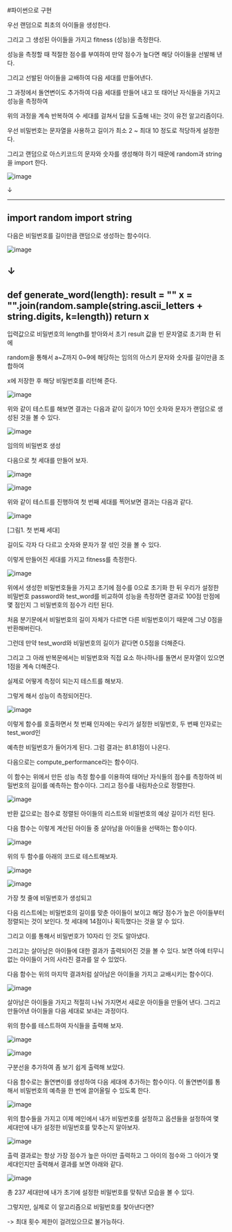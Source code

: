 #파이썬으로 구현

우선 랜덤으로 최초의 아이들을 생성한다.

그리고 그 생성된 아이들을 가지고 fitness (성능)을 측정한다.

성능을 측정할 때 적절한 점수를 부여하여 만약 점수가 높다면 해당 아이들을 선발해 낸다.

그리고 선발된 아이들을 교배하여 다음 세대를 만들어낸다.

그 과정에서 돌연변이도 추가하여 다음 세대를 만들어 내고 또 태어난 자식들을 가지고 성능을 측정하여

위의 과정을 계속 반복하여 수 세대를 걸쳐서 답을 도출해 내는 것이 유전 알고리즘이다.



우선 비밀번호는 문자열을 사용하고 길이가 최소 2 ~ 최대 10 정도로 적당하게 설정한다.

그리고 랜덤으로 아스키코드의 문자와 숫자를 생성해야 하기 때문에 random과 string을 import 한다.



![image](https://user-images.githubusercontent.com/101514626/173858665-0898d9b9-feab-4357-89f3-02cf107a578e.png)

↓

-------------------------------------------------------------------------------------------------------------------------
import random
import string
-------------------------------------------------------------------------------------------------------------------------


다음은 비밀번호를 길이만큼 랜덤으로 생성하는 함수이다.


![image](https://user-images.githubusercontent.com/101514626/173858364-4884bd81-e70a-4ea7-b20b-22470cc8af0e.png)

↓
-------------------------------------------------------------------------------------------------------------------------
def generate_word(length):
    result = ""
    x = "".join(random.sample(string.ascii_letters + string.digits, k=length))
    return x
-------------------------------------------------------------------------------------------------------------------------



입력값으로 비밀번호의 length를 받아와서 초기 result 값을 빈 문자열로 초기화 한 뒤에

random을 통해서 a~Z까지 0~9에 해당하는 임의의 아스키 문자와 숫자를 길이만큼 조합하여

x에 저장한 후 해당 비밀번호를 리턴해 준다.

![image](https://user-images.githubusercontent.com/101514626/173858795-3316672f-880e-4751-9238-4bf046de5dcb.png)


위와 같이 테스트를 해보면 결과는 다음과 같이 길이가 10인 숫자와 문자가 랜덤으로 생성된 것을 볼 수 있다.


![image](https://user-images.githubusercontent.com/101514626/173858963-cdfc864a-1ee1-43ed-98af-660117c4ddb8.png)

임의의 비밀번호 생성




다음으로 첫 세대를 만들어 보자.


![image](https://user-images.githubusercontent.com/101514626/173859121-b2f2fc6c-a096-4479-b584-6fe21f483979.png)


![image](https://user-images.githubusercontent.com/101514626/173859215-dce56877-6377-4c66-9a64-82cbb852143a.png)


위와 같이 테스트를 진행하여 첫 번째 세대를 찍어보면 결과는 다음과 같다.


![image](https://user-images.githubusercontent.com/101514626/173859301-8ba369a3-9e6d-4898-9be9-e860971579ee.png)

[그림1. 첫 번째 세대]


길이도 각자 다 다르고 숫자와 문자가 잘 섞인 것을 볼 수 있다.



이렇게 만들어진 세대를 가지고 fitness를 측정한다.


![image](https://user-images.githubusercontent.com/101514626/173859523-313dad23-f3e9-47c2-a503-edd57ccd2325.png)


위에서 생성한 비밀번호들을 가지고 초기에 점수를 0으로 초기화 한 뒤 우리가 설정한 비밀번호 password와 test_word를 비교하여 성능을 측정하면 결과로 100점 만점에 몇 점인지 그 비밀번호의 점수가 리턴 된다.

처음 분기문에서 비밀번호의 길이 자체가 다르면 다른 비밀번호이기 때문에 그냥 0점을 반환해버린다.



그런데 만약 test_word와 비밀번호의 길이가 같다면 0.5점을 더해준다.

그리고 그 아래 반복문에서는 비밀번호와 직접 요소 하나하나를 돌면서 문자열이 있으면 1점을 계속 더해준다.



실제로 어떻게 측정이 되는지 테스트를 해보자.

그렇게 해서 성능이 측정되어진다.

![image](https://user-images.githubusercontent.com/101514626/173859777-b3cbc5ff-3029-4566-bbcb-a98ce31caa04.png)


이렇게 함수를 호출하면서 첫 번째 인자에는 우리가 설정한 비밀번호, 두 번째 인자로는 test_word인

예측한 비밀번호가 들어가게 된다. 그럼 결과는 81.81점이 나온다.



다음으로는 compute_performance라는 함수이다.

이 함수는 위에서 만든 성능 측정 함수를 이용하여 태어난 자식들의 점수를 측정하여 비밀번호의 길이를 예측하는 함수이다. 그리고 점수를 내림차순으로 정렬한다.


![image](https://user-images.githubusercontent.com/101514626/173859971-3307bc72-807d-417d-af6a-6b95fa0ecb06.png)


반환 값으로는 점수로 정렬된 아이들의 리스트와 비밀번호의 예상 길이가 리턴 된다.

 

다음 함수는 이렇게 계산된 아이들 중 살아남을 아이들을 선택하는 함수이다.

![image](https://user-images.githubusercontent.com/101514626/173860101-4b6d1c37-998e-44fe-97c4-07abff20f5f8.png)



위의 두 함수를 아래의 코드로 테스트해보자.


![image](https://user-images.githubusercontent.com/101514626/173860197-9882e96f-6203-4950-b940-d4eeaa45fd62.png)



![image](https://user-images.githubusercontent.com/101514626/173860226-c409313c-7005-43e6-bd2e-50325da52b2e.png)


가장 첫 줄에 비밀번호가 생성되고

다음 리스트에는 비밀번호의 길이를 맞춘 아이들이 보이고 해당 점수가 높은 아이들부터 정렬되는 것이 보인다. 첫 세대에 14점이나 획득했다는 것을 알 수 있다.

그리고 이를 통해서 비밀번호가 10자리 인 것도 알아냈다.

그리고는 살아남은 아이들에 대한 결과가 출력되어진 것을 볼 수 있다. 보면 아예 터무니없는 아이들이 거의 사라진 결과를 알 수 있었다.



다음 함수는 위의 마지막 결과처럼 살아남은 아이들을 가지고 교배시키는 함수이다.


![image](https://user-images.githubusercontent.com/101514626/173860369-ce86e85e-62b6-4415-ab6a-00066ccd7354.png)


살아남은 아이들을 가지고 적절히 나눠 가지면서 새로운 아이들을 만들어 낸다. 그리고 만들어낸 아이들을 다음 세대로 보내는 과정이다.

 

위의 함수를 테스트하여 자식들을 출력해 보자.

![image](https://user-images.githubusercontent.com/101514626/173860454-2cbaad3a-8e98-4137-b5d6-3286bceb7c64.png)


![image](https://user-images.githubusercontent.com/101514626/173860480-c18efa9b-fe83-4c74-833e-9ce2f28fb933.png)


구분선을 추가하여 좀 보기 쉽게 출력해 보았다.



다음 함수로는 돌연변이를 생성하여 다음 세대에 추가하는 함수이다. 이 돌연변이를 통해서 비밀번호의 예측을 한 번에 끌어올릴 수 있도록 한다.


![image](https://user-images.githubusercontent.com/101514626/173860570-8fd64df3-960f-4d59-be99-d3c8ae4847c1.png)



위의 함수들을 가지고 이제 메인에서 내가 비밀번호를 설정하고 옵션들을 설정하여 몇 세대만에 내가 설정한 비밀번호를 맞추는지 알아보자.


![image](https://user-images.githubusercontent.com/101514626/173860683-df1bc7ae-1135-4c19-bf40-da75501c3715.png)


출력 결과로는 항상 가장 점수가 높은 아이만 출력하고 그 아이의 점수와 그 아이가 몇 세대인지만 출력해서 결과를 보면 아래와 같다.


![image](https://user-images.githubusercontent.com/101514626/173860778-9b1af385-65c4-4c29-b846-6f87b86330b5.png)


총 237 세대만에 내가 초기에 설정한 비밀번호를 맞춰낸 모습을 볼 수 있다.

그렇지만, 실제로 이 알고리즘으로 비밀번호를 찾아낸다면?

-> 최대 횟수 제한이 걸려있으므로 불가능하다.

